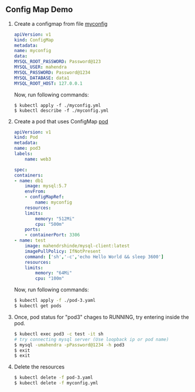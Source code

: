 ## Config Map Demo

1. Create a configmap from file [myconfig](./myconfig.yaml)

    ```yaml
    apiVersion: v1
    kind: ConfigMap
    metadata:
    name: myconfig
    data:
    MYSQL_ROOT_PASSWORD: Password@123
    MYSQL_USER: mahendra
    MYSQL_PASSWORD: Password@1234
    MYSQL_DATABASE: data1
    MYSQL_ROOT_HOST: 127.0.0.1
    ```

    Now, run following commands:

    ```shell
    $ kubectl apply -f ./myconfig.yml
    $ kubectl describe -f ./myconfig.yml
    ```

2.  Create a pod that uses ConfigMap [pod](./pod-3.yaml)

    ```yaml
    apiVersion: v1  
    kind: Pod       
    metadata:
    name: pod3    
    labels:       
        name: web3
    
    spec:
    containers:
    - name: db1
        image: mysql:5.7 
        envFrom:
        - configMapRef:
            name: myconfig
        resources:
        limits:
            memory: "512Mi"
            cpu: "500m"
        ports:
        - containerPort: 3306
    - name: test
        image: mahendrshinde/mysql-client:latest
        imagePullPolicy: IfNotPresent
        command: ['sh','-c','echo Hello World && sleep 3600']
        resources:
        limits:
            memory: "64Mi"
            cpu: "100m"
    ```
    Now, run following commands:

    ```bash
    $ kubectl apply -f ./pod-3.yaml
    $ kubectl get pods
    ```

3.  Once, pod status for "pod3" chages to RUNNING,
    try entering inside the pod.

    ```bash
    $ kubectl exec pod3 -c test -it sh  
    # try connecting mysql server (Use loopback ip or pod name)
    $ mysql -umahendra -pPassword@1234 -h pod3
    $ exit
    $ exit
    ```

4.  Delete the resources

    ```bash
    $ kubectl delete -f pod-3.yaml
    $ kubectl delete -f myconfig.yml
    ```